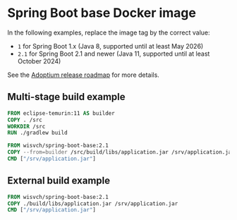 # Spring Boot base Docker image

In the following examples, replace the image tag by the correct value:

- `1` for Spring Boot 1.x (Java 8, supported until at least May 2026)
- `2.1` for Spring Boot 2.1 and newer (Java 11, supported until at least October 2024)

See the [Adoptium release roadmap](https://adoptium.net/support#roadmap) for
more details.

## Multi-stage build example

```Dockerfile
FROM eclipse-temurin:11 AS builder
COPY . /src
WORKDIR /src
RUN ./gradlew build

FROM wisvch/spring-boot-base:2.1
COPY --from=builder /src/build/libs/application.jar /srv/application.jar
CMD ["/srv/application.jar"]
```

## External build example

```Dockerfile
FROM wisvch/spring-boot-base:2.1
COPY ./build/libs/application.jar /srv/application.jar
CMD ["/srv/application.jar"]
```

